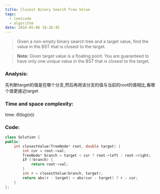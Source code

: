 ```yaml
---
title: Closest Binary Search Tree Value
tags:
  - leetcode
  - algorithm
date: 2016-05-06 16:26:45
---
```

>
>Given a non-empty binary search tree and a target value, find the value in the BST that is closest to the target.

>**Note:**
>Given target value is a floating point.
>You are guaranteed to have only one unique value in the BST that is closest to the target.
>

### Analysis:
先判断target的值是在哪个分支,然后再用该分支的值与当前的root的值相比,看哪个值更接近target
### Time and space complexity:
time: $\Theta (log (n))$
### Code:
```cpp
class Solution {
public:
    int closestValue(TreeNode* root, double target) {
        int cur = root->val;
        TreeNode* branch = target < cur ? root->left : root->right;
        if (!branch) {
            return root->val;
        }
        int r = closestValue(branch, target);
        return abs(r - target) < abs(cur - target) ? r : cur;
    }
};
```
